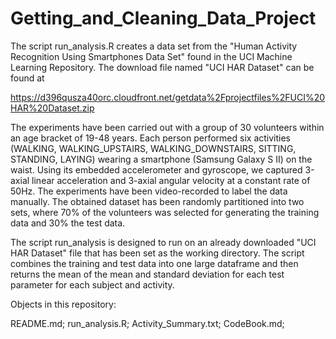 Getting_and_Cleaning_Data_Project
=================================
The script run_analysis.R creates a data set from the "Human Activity Recognition Using Smartphones Data Set" found in the UCI Machine Learning Repository.  The download file named "UCI HAR Dataset" can be found at

https://d396qusza40orc.cloudfront.net/getdata%2Fprojectfiles%2FUCI%20HAR%20Dataset.zip


The experiments have been carried out with a group of 30 volunteers within an age bracket of 19-48 years. Each person performed six activities (WALKING, WALKING_UPSTAIRS, WALKING_DOWNSTAIRS, SITTING, STANDING, LAYING) wearing a smartphone (Samsung Galaxy S II) on the waist. Using its embedded accelerometer and gyroscope, we captured 3-axial linear acceleration and 3-axial angular velocity at a constant rate of 50Hz. The experiments have been video-recorded to label the data manually. The obtained dataset has been randomly partitioned into two sets, where 70% of the volunteers was selected for generating the training data and 30% the test data.

The script run_analysis is designed to run on an already downloaded "UCI HAR Dataset" file that has been set as the working directory.  The script combines the training and test data into one large dataframe and then returns the mean of the mean and standard deviation for each test parameter for each subject and activity.

Objects in this repository:

README.md;
run_analysis.R;
Activity_Summary.txt;
CodeBook.md;

